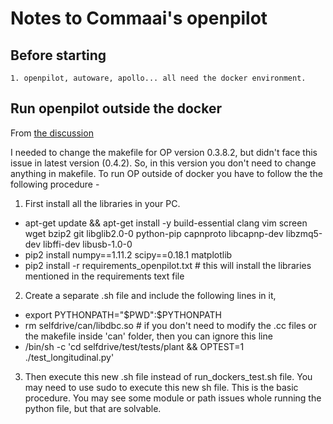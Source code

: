 # Notes to Commaai's openpilot

## Before starting
    1. openpilot, autoware, apollo... all need the docker environment.

## Run openpilot outside the docker
From [the discussion](https://github.com/commaai/openpilot/issues/204)

I needed to change the makefile for OP version 0.3.8.2, but didn't face this issue in latest version (0.4.2). 
So, in this version you don't need to change anything in makefile. To run OP outside of docker you have to 
follow the the following procedure -
1. First install all the libraries in your PC.
  *  apt-get update && apt-get install -y build-essential clang vim screen wget bzip2 git libglib2.0-0 python-pip capnproto libcapnp-dev libzmq5-dev libffi-dev libusb-1.0-0
  *  pip2 install numpy==1.11.2 scipy==0.18.1 matplotlib
  *  pip2 install -r requirements_openpilot.txt # this will install the libraries mentioned in the requirements text file
2. Create a separate .sh file and include the following lines in it,
  *  export PYTHONPATH="$PWD":$PYTHONPATH
  *  rm selfdrive/can/libdbc.so # if you don't need to modify the .cc files or the makefile inside 'can' folder, then you can ignore this line
  *  /bin/sh -c 'cd selfdrive/test/tests/plant && OPTEST=1 ./test_longitudinal.py'
3. Then execute this new .sh file instead of run_dockers_test.sh file. You may need to use sudo to execute this new sh file.
This is the basic procedure. You may see some module or path issues whole running the python file, but that are solvable.
